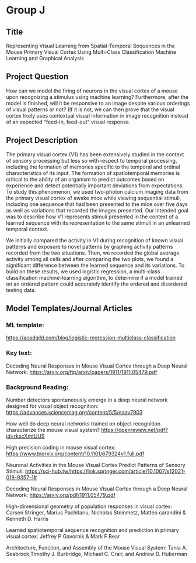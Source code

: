 # Group J

## Title

Representing Visual Learning from Spatial-Temporal Sequences in the Mouse Primary Visual Cortex Using Multi-Class Classification Machine Learning and Graphical Analysis

## Project Question

How can we model the firing of neurons in the visual cortex of a mouse upon recognizing a stimulus using machine learning? 
Furthermore, after the model is finished, will it be responsive to an image despite various orderings of visual patterns or not? (If it is not, we can then prove that the visual cortex likely uses contextual visual information in image recognition instead of an expected "feed-in, feed-out" visual response.

## Project Description

The primary visual cortex (V1) has been extensively studied in the context of sensory processing but less so with respect to temporal processing, including the formation of memories specific to the temporal and ordinal characteristics of its input. The formation of spatiotemporal memories is critical to the ability of an organism to predict outcomes based on experience and detect potentially important deviations from expectations. To study this phenomenon, we used two-photon calcium imaging data from the primary visual cortex of awake mice while viewing sequential stimuli, including one sequence that had been presented to the mice over five days as well as variations that recorded the images presented. Our intended goal was to describe how V1 represents stimuli presented in  the context of a learned sequence with its representation to the same stimuli in an unlearned temporal context.

We initially compared the activity in V1 during recognition of known visual patterns and exposure to novel patterns by graphing activity patterns recorded from the two situations. Then, we recorded the global average activity among all cells and after comparing the two plots, we found a significant difference between the learned sequence and its variations. To build on these results, we used logistic regression, a multi-class classification machine-learning algorithm, to determine if a model trained on an ordered pattern could accurately identify the ordered and disordered testing data. 

## Model Templates/Journal Articles

### ML template: 
https://acadgild.com/blog/logistic-regression-multiclass-classification

### Key text:
Decoding Neural Responses in Mouse Visual Cortex through a Deep Neural Network: https://arxiv.org/ftp/arxiv/papers/1911/1911.05479.pdf

### Background Reading: 

Number detectors spontaneously emerge in a deep neural network designed for visual object recognition: https://advances.sciencemag.org/content/5/5/eaav7903

How well do deep neural networks trained on object recognition characterize the mouse visual system? https://openreview.net/pdf?id=rkxcXmtUUS

High precision coding in mouse visual cortex: https://www.biorxiv.org/content/10.1101/679324v1.full.pdf

Neuronal Activities in the Mouse Visual Cortex Predict Patterns of Sensory Stimuli: https://sci-hub.tw/https://link.springer.com/article/10.1007/s12021-018-9357-1#

Decoding Neural Responses in Mouse Visual Cortex through a Deep Neural Network: https://arxiv.org/pdf/1911.05479.pdf

High-dimensional geometry of population responses in visual cortex: Carsen Stringer, Marius Pachitariu, Nicholas Steinmetz, Matteo carandini & Kenneth D. Harris

Learned spatiotemporal sequence recognition and prediction in primary visual cortex: Jeffrey P Gavornik & Mark F Bear

Architecture, Function, and Assembly of the Mouse Visual System: Tania A. Seabrook,Timothy J. Burbridge, Michael C. Crair, and Andrew D. Huberman



